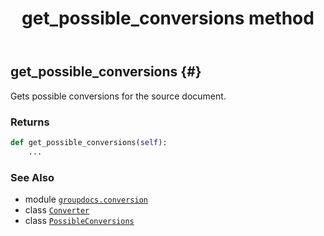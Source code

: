 ﻿---
title: get_possible_conversions method
second_title: GroupDocs.Conversion for Python via .NET API References
description: 
type: docs
weight: 70
url: /python-net/groupdocs.conversion/converter/get_possible_conversions/
is_root: false
---

## get_possible_conversions {#}

Gets possible conversions for the source document.


### Returns 





```python
def get_possible_conversions(self):
    ...
```





### See Also
* module [`groupdocs.conversion`](../../)
* class [`Converter`](/conversion/python-net/groupdocs.conversion/converter)
* class [`PossibleConversions`](/conversion/python-net/groupdocs.conversion.contracts/possibleconversions)
